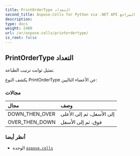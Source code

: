 ```yaml
---
title: PrintOrderType التعداد
second_title: Aspose.Cells for Python via .NET API المراجع
description:
type: docs
weight: 2480
url: /ar/aspose.cells/printordertype/
is_root: false
---
```

##  PrintOrderType التعداد
تمثيل ثوابت ترتيب الطباعة.



يكشف النوع PrintOrderType عن الأعضاء التاليين:

###  مجالات
| مجال| وصف|
| :- | :- |
| DOWN_THEN_OVER | إلى الأسفل، ثم إلى الأعلى|
| OVER_THEN_DOWN | فوق، ثم إلى الأسفل|



###  أنظر أيضا
* الوحدة [`aspose.cells`](..)
